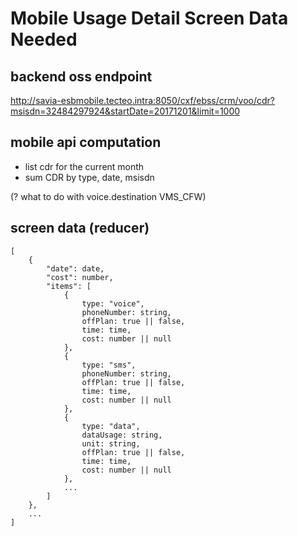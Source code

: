 # Mobile Usage Detail Screen Data Needed

## backend oss endpoint
http://savia-esbmobile.tecteo.intra:8050/cxf/ebss/crm/voo/cdr?msisdn=32484297924&startDate=20171201&limit=1000

## mobile api computation
 - list cdr for the current month
 - sum CDR by type, date, msisdn

 (? what to do with voice.destination VMS_CFW)
## screen data (reducer)
```
[
    {
        "date": date,
        "cost": number,
        "items": [
            {
                type: "voice",
                phoneNumber: string,
                offPlan: true || false,
                time: time,
                cost: number || null
            },
            {
                type: "sms",
                phoneNumber: string,
                offPlan: true || false,
                time: time,
                cost: number || null
            },
            {
                type: "data",
                dataUsage: string,
                unit: string,
                offPlan: true || false,
                time: time,
                cost: number || null
            },
            ...
        ]
    },
    ...
]
```